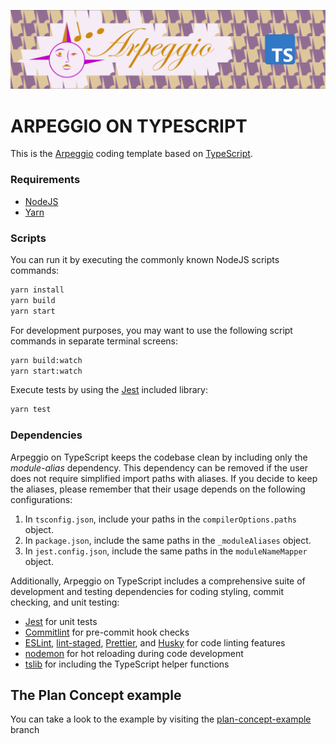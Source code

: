 <p align="center">
  <img src="https://github.com/isaacdecoded/arpeggio/blob/main/misc/0-Arpeggio-on-TS.png" loading="lazy"/>
</p>

# ARPEGGIO ON TYPESCRIPT

This is the [Arpeggio](https://github.com/isaacdecoded/arpeggio) coding template based on [TypeScript](https://www.typescriptlang.org/docs/).

### Requirements

- [NodeJS](https://nodejs.org/en)
- [Yarn](https://classic.yarnpkg.com/lang/en/docs/install/#mac-stable)

### Scripts

You can run it by executing the commonly known NodeJS scripts commands:

```bash
yarn install
yarn build
yarn start
```

For development purposes, you may want to use the following script commands in separate terminal screens:

```bash
yarn build:watch
yarn start:watch
```

Execute tests by using the [Jest](https://jestjs.io/es-ES/docs/getting-started) included library:

```bash
yarn test
```

### Dependencies

Arpeggio on TypeScript keeps the codebase clean by including only the _module-alias_ dependency. This dependency can be removed if the user does not require simplified import paths with aliases. If you decide to keep the aliases, please remember that their usage depends on the following configurations:

1. In `tsconfig.json`, include your paths in the `compilerOptions.paths` object.
2. In `package.json`, include the same paths in the `_moduleAliases` object.
3. In `jest.config.json`, include the same paths in the `moduleNameMapper` object.

Additionally, Arpeggio on TypeScript includes a comprehensive suite of development and testing dependencies for coding styling, commit checking, and unit testing:

- [Jest](https://jestjs.io/es-ES/) for unit tests
- [Commitlint](https://commitlint.js.org/) for pre-commit hook checks
- [ESLint](https://eslint.org/), [lint-staged](https://github.com/lint-staged/lint-staged), [Prettier](https://prettier.io/), and [Husky](https://typicode.github.io/husky/) for code linting features
- [nodemon](https://nodemon.io/) for hot reloading during code development
- [tslib](https://www.npmjs.com/package/tslib) for including the TypeScript helper functions

## The Plan Concept example

You can take a look to the example by visiting the [plan-concept-example](https://github.com/isaacdecoded/arpeggio-ts/tree/plan-concept-example) branch
